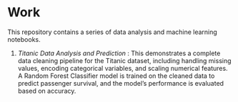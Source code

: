 # Work
This repository contains a series of data analysis and machine learning notebooks. 

1. *Titanic Data Analysis and Prediction* : This demonstrates a complete data cleaning pipeline for the Titanic dataset, including handling missing values, encoding categorical variables, and scaling numerical features. A Random Forest Classifier model is trained on the cleaned data to predict passenger survival, and the model’s performance is evaluated based on accuracy.

